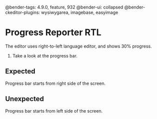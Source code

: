 @bender-tags: 4.9.0, feature, 932
@bender-ui: collapsed
@bender-ckeditor-plugins: wysiwygarea, imagebase, easyimage

# Progress Reporter RTL

The editor uses right-to-left language editor, and shows 30% progress.

1. Take a look at the progress bar.

## Expected

Progress bar starts from right side of the screen.

## Unexpected

Progress bar starts from left side of the screen.

